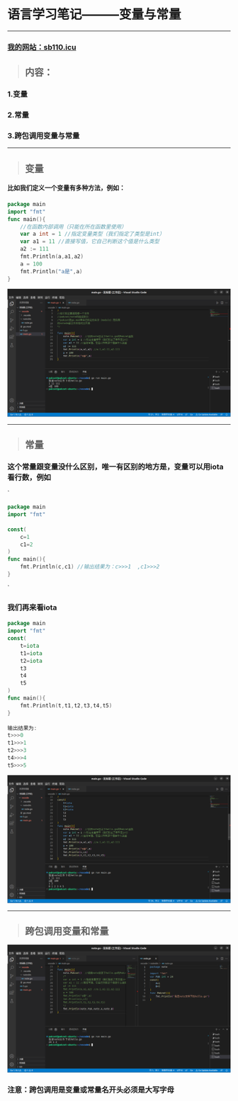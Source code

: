 # 语言学习笔记———变量与常量

------

### [我的网站：sb110.icu](http://sb10.icu)

> ## 内容：

### 1.变量

### 2.常量

### 3.跨包调用变量与常量

------

> ## 变量

#### 比如我们定义一个变量有多种方法，例如：

```go
package main
import "fmt"
func main(){
    //在函数内部调用（只能在所在函数里使用）
	var a int = 1 //指定变量类型（我们指定了类型是int）
    var a1 = 11 //直接写值，它自己判断这个值是什么类型
	a2 := 111
	fmt.Println(a,a1,a2)
	a = 100
	fmt.Println("a是",a)
}
```

![go_2_1](https://github.com/pake0224/go_learn/blob/main/%E6%8B%89%E8%A5%BF%E5%A7%86/%E6%88%AA%E5%9B%BE%202022-12-04%2013-32-50.png)

------

> ## 常量

### 这个常量跟变量没什么区别，唯一有区别的地方是，变量可以用iota看行数，例如

`

```go
package main
import "fmt"

const(
	c=1
	c1=2
)
func main(){
    fmt.Println(c,c1) //输出结果为：c>>>1  ,c1>>>2
}
```

`

### 我们再来看iota

```go
package main
import "fmt"
const(
	t=iota
	t1=iota
    t2=iota
    t3
    t4
    t5
)
func main(){
    fmt.Println(t,t1,t2,t3,t4,t5)
}

输出结果为:
t>>>0
t1>>>1
t2>>>3
t4>>>4
t5>>>5

```

![go_2_2](https://github.com/pake0224/go_learn/blob/main/%E6%8B%89%E8%A5%BF%E5%A7%86/%E6%88%AA%E5%9B%BE%202022-12-04%2013-44-58.png)

------

> ## 跨包调用变量和常量

![go_2_3](https://github.com/pake0224/go_learn/blob/main/%E6%8B%89%E8%A5%BF%E5%A7%86/%E6%88%AA%E5%9B%BE%202022-12-04%2013-49-33.png)

### 注意：跨包调用是变量或常量名开头必须是大写字母